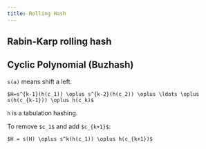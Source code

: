 ```yaml
---
title: Rolling Hash
---
```


Rabin-Karp rolling hash
-----------------------

Cyclic Polynomial (Buzhash)
-----------------

`s(a)` means shift a left.

`$H=s^{k-1}(h(c_1)) \oplus s^{k-2}(h(c_2)) \oplus \ldots \oplus s(h(c_{k-1})) \oplus h(c_k)$`

`h` is a tabulation hashing.

To remove `$c_1$` and add `$c_{k+1}$`:

`$H = s(H) \oplus s^k(h(c_1)) \oplus h(c_{k+1})$`
